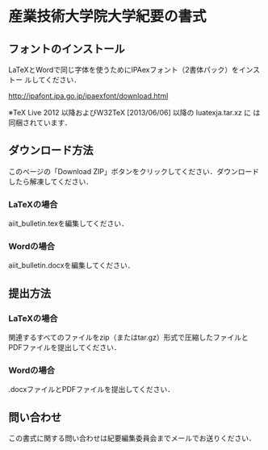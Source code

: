 # 産業技術大学院大学紀要の書式

## フォントのインストール

LaTeXとWordで同じ字体を使うためにIPAexフォント（2書体パック）をインストー
ルしてください．

http://ipafont.ipa.go.jp/ipaexfont/download.html

※TeX Live 2012 以降およびW32TeX [2013/06/06] 以降の luatexja.tar.xz に
は同梱されています．

## ダウンロード方法

このページの「Download ZIP」ボタンをクリックしてください．ダウンロード
したら解凍してください．

### LaTeXの場合

aiit_bulletin.texを編集してください．

### Wordの場合

aiit_bulletin.docxを編集してください．

## 提出方法

### LaTeXの場合

関連するすべてのファイルをzip（またはtar.gz）形式で圧縮したファイルと
PDFファイルを提出してください．

### Wordの場合

.docxファイルとPDFファイルを提出してください．

## 問い合わせ

この書式に関する問い合わせは紀要編集委員会までメールでお送りください．


